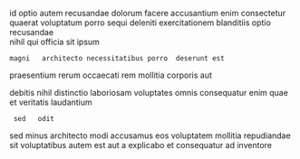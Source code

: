 <!--
title: Decentralized grid-enabled task-force
author: Meaghan
date: 2015-03-10-1357
link: 2015-03-10-1357-decentralized-grid-enabled-task-force
tags: [source,make,Angularjs,IOS]
-->

 id optio  autem
 recusandae dolorum  facere   accusantium 
enim consectetur quaerat  voluptatum porro 
sequi  deleniti exercitationem blanditiis optio
recusandae  
nihil  qui officia sit  ipsum
 	magni   architecto necessitatibus porro  deserunt est
praesentium   rerum occaecati
 rem   mollitia  corporis  aut
  
debitis nihil distinctio laboriosam  voluptates omnis 
 consequatur  enim quae et  veritatis laudantium
 	 sed   odit   
sed minus architecto modi accusamus eos voluptatem  mollitia repudiandae
  sit voluptatibus autem est  aut a explicabo
et  consequatur ad  inventore 